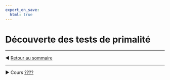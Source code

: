 ```yaml
---
export_on_save:
  html: true
---
```



# Découverte des tests de primalité





---

:arrow_backward: [Retour au sommaire](python-maths-1.html)


---

:arrow_forward: Cours [????](C_???.html)

